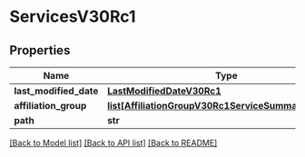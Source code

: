 # ServicesV30Rc1

## Properties
Name | Type | Description | Notes
------------ | ------------- | ------------- | -------------
**last_modified_date** | [**LastModifiedDateV30Rc1**](LastModifiedDateV30Rc1.md) |  | [optional] 
**affiliation_group** | [**list[AffiliationGroupV30Rc1ServiceSummaryV30Rc1]**](AffiliationGroupV30Rc1ServiceSummaryV30Rc1.md) |  | [optional] 
**path** | **str** |  | [optional] 

[[Back to Model list]](../README.md#documentation-for-models) [[Back to API list]](../README.md#documentation-for-api-endpoints) [[Back to README]](../README.md)

